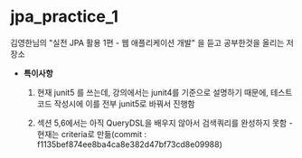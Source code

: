 # jpa_practice_1
김영한님의 "실전 JPA 활용 1편 - 웹 애플리케이션 개발" 을 듣고 공부한것을 올리는 저장소

- **특이사항**

    1. 현재 junit5 를 쓰는데, 강의에서는 junit4를 기준으로 설명하기 때문에, 테스트 코드 작성시에 이를 전부 junit5로 바꿔서 진행함

    2. 섹션 5,6에서는 아직  QueryDSL을 배우지 않아서 검색쿼리를 완성하지 못함 - 현재는 criteria로 만듦(commit : f1135bef874ee8ba4ca8e382d47bf73cd8e09988)